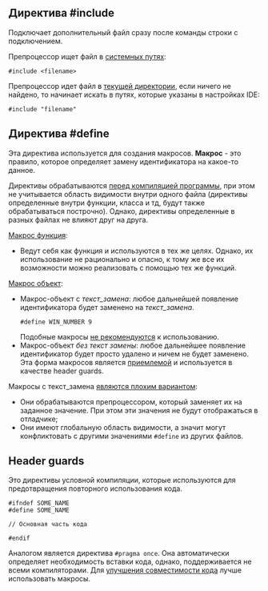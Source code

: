 ## Директива \#include

Подключает дополнительный файл сразу после команды строки с подключением.

Препроцессор ищет файл в <u>системных путях</u>:
```
#include <filename>
```

Препроцессор идет файл в <u>текущей директории</u>, если ничего не найдено, то начинает искать в путях, которые указаны в настройках IDE:
```
#include "filename"
```

## Директива \#define

Эта директива используется для создания макросов. **Макрос** - это правило, которое определяет замену идентификатора на какое-то данное.

Директивы обрабатываются <u>перед компиляцией программы</u>, при этом не учитывается область видимости внутри одного файла (директивы определенные внутри функции, класса и тд, будут также обрабатываться построчно). Однако, директивы определенные в разных файлах не влияют друг на друга.

<u>Макрос функция</u>:
- Ведут себя как функция и используются в тех же целях. Однако, их использование не рационально и опасно, к тому же все их возможности можно реализовать с помощью тех же функций.

<u>Макрос объект</u>:
- Макрос-объект с *текст_замена*: любое дальнейшей появление идентификатора будет заменено на *текст_замена*.
	```
	#define WIN_NUMBER 9
	```
	Подобные макросы <u>не рекомендуются</u> к использованию.
- Макрос-объект *без текст замены*: любое дальнейшее появление идентификатор будет просто удалено и ничем не будет заменено.
Эта форма макросов является <u>приемлемой</u> и используется в качестве header guards.


Макросы с текст_замена <u>являются плохим вариантом</u>:
- Они обрабатываются препроцессором, который заменяет их на заданное значение. При этом эти значения не будут отображаться в отладчике;
- Они имеют глобальную область видимости, а значит могут конфликтовать с другими значениями `#define` из других файлов.

## Header guards

Это директивы условной компиляции, которые используются для предотвращения повторного использования кода.

```
#ifndef SOME_NAME
#define SOME_NAME

// Основная часть кода

#endif
```

Аналогом является директива ``` #pragma once ```. Она автоматически определяет необходимость вставки кода, однако, поддерживается не всеми компиляторами. Для <u>улучшения совместимости кода</u> лучше использовать макросы.